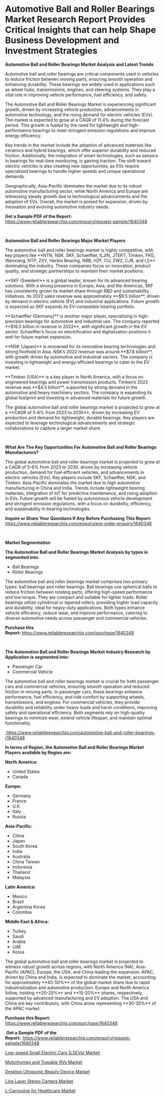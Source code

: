 <p><h1>Automotive Ball and Roller Bearings Market Research Report Provides Critical Insights that can help Shape Business Development and Investment Strategies</h1></p><p><strong>Automotive Ball and Roller Bearings Market Analysis and Latest Trends</strong></p>
<p><p>Automotive ball and roller bearings are critical components used in vehicles to reduce friction between moving parts, ensuring smooth operation and enhancing durability. These bearings are widely used in applications such as wheel hubs, transmissions, engines, and steering systems. They play a vital role in improving vehicle performance, fuel efficiency, and safety.</p><p>The Automotive Ball and Roller Bearings Market is experiencing significant growth, driven by increasing vehicle production, advancements in automotive technology, and the rising demand for electric vehicles (EVs). The market is expected to grow at a CAGR of 11.4% during the forecast period. This growth is fueled by the need for lightweight and high-performance bearings to meet stringent emission regulations and improve energy efficiency.</p><p>Key trends in the market include the adoption of advanced materials like ceramics and hybrid bearings, which offer superior durability and reduced friction. Additionally, the integration of smart technologies, such as sensors in bearings for real-time monitoring, is gaining traction. The shift toward electric vehicles is also creating new opportunities, as EVs require specialized bearings to handle higher speeds and unique operational demands.</p><p>Geographically, Asia-Pacific dominates the market due to its robust automotive manufacturing sector, while North America and Europe are witnessing steady growth due to technological advancements and the adoption of EVs. Overall, the market is poised for expansion, driven by innovation and evolving automotive industry needs.</p></p>
<p><strong>Get a Sample PDF of the Report:&nbsp;</strong> <a href="https://www.reliableresearchiq.com/enquiry/request-sample/1640348?utm_campaign=1140&utm_medium=2&utm_source=Github&utm_content=ia&utm_term=23012025&utm_id=automotive-ball-and-roller-bearings">https://www.reliableresearchiq.com/enquiry/request-sample/1640348</a></p>
<p>&nbsp;</p>
<p><strong>Automotive Ball and Roller Bearings Major Market Players</strong></p>
<p><p>The automotive ball and roller bearings market is highly competitive, with key players like **NTN, NSK, SKF, Schaeffler, ILJIN, JTEKT, Timken, FKG, Wanxiang, NTP, ZXY, Harbin Bearing, NRB, HZF, CU, ZWZ, CJB, and LS** dominating the industry. These companies focus on innovation, product quality, and strategic partnerships to maintain their market positions.</p><p>**SKF (Sweden)** is a global leader, known for its advanced bearing solutions. With a strong presence in Europe, Asia, and the Americas, SKF has consistently grown its market share through R&D and sustainability initiatives. Its 2022 sales revenue was approximately **$9.5 billion**, driven by demand in electric vehicle (EV) and industrial applications. Future growth is expected as SKF expands its EV-compatible bearing portfolio.</p><p>**Schaeffler (Germany)** is another major player, specializing in high-precision bearings for automotive and industrial use. The company reported **$16.5 billion in revenue in 2022**, with significant growth in the EV sector. Schaeffler’s focus on electrification and digitalization positions it well for future market expansion.</p><p>**NSK (Japan)** is renowned for its innovative bearing technologies and strong foothold in Asia. NSK’s 2022 revenue was around **$7.8 billion**, with growth driven by automotive and industrial sectors. The company is investing in lightweight and energy-efficient bearings to cater to the EV market.</p><p>**Timken (USA)** is a key player in North America, with a focus on engineered bearings and power transmission products. Timken’s 2022 revenue was **$4.5 billion**, supported by strong demand in the automotive and heavy machinery sectors. The company is expanding its global footprint and investing in advanced materials for future growth.</p><p>The global automotive ball and roller bearings market is projected to grow at a **CAGR of 5-6% from 2023 to 2030**, driven by increasing EV production and demand for lightweight, durable bearings. Key players are expected to leverage technological advancements and strategic collaborations to capture a larger market share.</p></p>
<p>&nbsp;</p>
<p><strong>What Are The Key Opportunities For Automotive Ball and Roller Bearings Manufacturers?</strong></p>
<p><p>The global automotive ball and roller bearings market is projected to grow at a CAGR of 5-6% from 2023 to 2030, driven by increasing vehicle production, demand for fuel-efficient vehicles, and advancements in electric vehicles (EVs). Key players include SKF, Schaeffler, NSK, and Timken. Asia-Pacific dominates the market due to high automotive manufacturing in China and India. Trends include lightweight bearing materials, integration of IoT for predictive maintenance, and rising adoption in EVs. Future growth will be fueled by autonomous vehicle development and stringent emission regulations, with a focus on durability, efficiency, and sustainability in bearing technologies.</p></p>
<p><strong>Inquire or Share Your Questions If Any Before Purchasing This Report:</strong> <a href="https://www.reliableresearchiq.com/enquiry/pre-order-enquiry/1640348?utm_campaign=1140&utm_medium=2&utm_source=Github&utm_content=ia&utm_term=23012025&utm_id=automotive-ball-and-roller-bearings">https://www.reliableresearchiq.com/enquiry/pre-order-enquiry/1640348</a></p>
<p>&nbsp;</p>
<p><strong>Market Segmentation</strong></p>
<p><strong>The Automotive Ball and Roller Bearings Market Analysis by types is segmented into:</strong></p>
<p><ul><li>Ball Bearings</li><li>Roller Bearings</li></ul></p>
<p><p>The automotive ball and roller bearings market comprises two primary types: ball bearings and roller bearings. Ball bearings use spherical balls to reduce friction between rotating parts, offering high-speed performance and low torque. They are compact and suitable for lighter loads. Roller bearings utilize cylindrical or tapered rollers, providing higher load capacity and durability, ideal for heavy-duty applications. Both types enhance vehicle efficiency, reduce wear, and improve performance, catering to diverse automotive needs across passenger and commercial vehicles.</p></p>
<p><strong>Purchase this Report:&nbsp;</strong><a href="https://www.reliableresearchiq.com/purchase/1640348?utm_campaign=1140&utm_medium=2&utm_source=Github&utm_content=ia&utm_term=23012025&utm_id=automotive-ball-and-roller-bearings">https://www.reliableresearchiq.com/purchase/1640348</a></p>
<p>&nbsp;</p>
<p><strong>The Automotive Ball and Roller Bearings Market Industry Research by Application is segmented into:</strong></p>
<p><ul><li>Passenger Car</li><li>Commercial Vehicle</li></ul></p>
<p><p>The automotive ball and roller bearings market is crucial for both passenger cars and commercial vehicles, ensuring smooth operation and reduced friction in moving parts. In passenger cars, these bearings enhance performance, fuel efficiency, and ride comfort by supporting wheels, transmissions, and engines. For commercial vehicles, they provide durability and reliability under heavy loads and harsh conditions, improving safety and operational efficiency. Both segments rely on high-quality bearings to minimize wear, extend vehicle lifespan, and maintain optimal functionality.</p></p>
<p><a href="https://www.reliableresearchiq.com/automotive-ball-and-roller-bearings-r1640348?utm_campaign=1140&utm_medium=2&utm_source=Github&utm_content=ia&utm_term=23012025&utm_id=automotive-ball-and-roller-bearings">&nbsp;https://www.reliableresearchiq.com/automotive-ball-and-roller-bearings-r1640348</a></p>
<p><strong>In terms of Region, the Automotive Ball and Roller Bearings Market Players available by Region are:</strong></p>
<p>
    <p> <strong> North America: </strong>
        <ul>
            <li>United States</li>
            <li>Canada</li>
        </ul>
        </p> 
    <p> <strong> Europe: </strong>
        <ul>
            <li>Germany</li>
            <li>France</li>
            <li>U.K.</li>
            <li>Italy</li>
            <li>Russia</li>
        </ul>
        </p> 
    <p> <strong> Asia-Pacific: </strong>
        <ul>
            <li>China</li>
            <li>Japan</li>
            <li>South Korea</li>
            <li>India</li>
            <li>Australia</li>
            <li>China Taiwan</li>
            <li>Indonesia</li>
            <li>Thailand</li>
            <li>Malaysia</li>
        </ul>
        </p> 
    <p> <strong> Latin America: </strong>
        <ul>
            <li>Mexico</li>
            <li>Brazil</li>
            <li>Argentina Korea</li>
            <li>Colombia</li>
        </ul>
        </p> 
    <p> <strong> Middle East & Africa: </strong>
        <ul>
            <li>Turkey</li>
            <li>Saudi</li>
            <li>Arabia</li>
            <li>UAE</li>
            <li>Korea</li>
        </ul>
    </p>
    </p>
<p><p>The global automotive ball and roller bearings market is projected to witness robust growth across regions, with North America (NA), Asia-Pacific (APAC), Europe, the USA, and China leading the expansion. APAC, driven by China and India, is expected to dominate the market, accounting for approximately **45-50%** of the global market share due to rapid industrialization and automotive production. Europe and North America follow, holding **20-25%** and **15-20%** shares, respectively, supported by advanced manufacturing and EV adoption. The USA and China are key contributors, with China alone representing **30-35%** of the APAC market.</p></p>
<p><strong>Purchase this Report: </strong><a href="https://www.reliableresearchiq.com/purchase/1640348?utm_campaign=1140&utm_medium=2&utm_source=Github&utm_content=ia&utm_term=23012025&utm_id=automotive-ball-and-roller-bearings">https://www.reliableresearchiq.com/purchase/1640348</a></p>
<p>&nbsp;<strong>Get a Sample PDF of the Report:&nbsp;&nbsp;</strong><a href="https://www.reliableresearchiq.com/enquiry/request-sample/1640348?utm_campaign=1140&utm_medium=2&utm_source=Github&utm_content=ia&utm_term=23012025&utm_id=automotive-ball-and-roller-bearings">https://www.reliableresearchiq.com/enquiry/request-sample/1640348</a></p>
<p><strong></strong></p>
<p><p><a href="https://github.com/letisharempel95/Market-Research-Report-List-1/blob/main/low-speed-small-electric-cars-lsevs-market.md?utm_campaign=1140&utm_medium=2&utm_source=Github&utm_content=ia&utm_term=23012025&utm_id=automotive-ball-and-roller-bearings">Low-speed Small Electric Cars (LSEVs) Market</a></p><p><a href="https://github.com/indrystar/Market-Research-Report-List-5/blob/main/motorhomes-and-towable-rvs-market.md?utm_campaign=1140&utm_medium=2&utm_source=Github&utm_content=ia&utm_term=23012025&utm_id=automotive-ball-and-roller-bearings">Motorhomes and Towable RVs Market</a></p><p><a href="https://www.linkedin.com/pulse/evaluating-desktop-ultrasonic-beauty-device-market-2025-2032-dqbpc?utm_campaign=1140&utm_medium=2&utm_source=Github&utm_content=ia&utm_term=23012025&utm_id=automotive-ball-and-roller-bearings">Desktop Ultrasonic Beauty Device Market</a></p><p><a href="https://www.linkedin.com/pulse/billion-dollar-line-laser-stereo-camera-market-industry-tr9kc?utm_campaign=1140&utm_medium=2&utm_source=Github&utm_content=ia&utm_term=23012025&utm_id=automotive-ball-and-roller-bearings">Line Laser Stereo Camera Market</a></p><p><a href="https://www.linkedin.com/pulse/l-carnosine-healthcare-market-size-forecast-from-2025-2032-sm9ve?utm_campaign=1140&utm_medium=2&utm_source=Github&utm_content=ia&utm_term=23012025&utm_id=automotive-ball-and-roller-bearings">L-Carnosine for Healthcare Market</a></p></p>